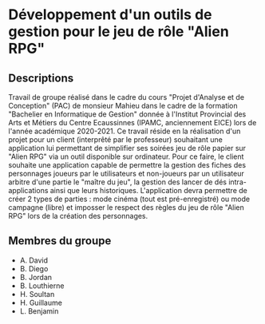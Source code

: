 # Développement d'un outils de gestion pour le jeu de rôle "Alien RPG"
## Descriptions
Travail de groupe réalisé dans le cadre du cours "Projet d'Analyse et de Conception" (PAC) de monsieur Mahieu dans le cadre de la formation "Bachelier en Informatique de Gestion" donnée à l'Institut Provincial des Arts et Métiers du Centre Ecaussinnes (IPAMC, anciennement EICE) lors de l'année académique 2020-2021. Ce travail réside en la réalisation d'un projet pour un client (interprêté par le professeur) souhaitant une application lui permettant de simplifier ses soirées jeu de rôle papier sur "Alien RPG" via un outil disponible sur ordinateur. Pour ce faire, le client souhaite une application capable de permettre la gestion des fiches des personnages joueurs par le utilisateurs et non-joueurs par un utilisateur arbitre d'une partie le "maître du jeu", la gestion des lancer de dés intra-applications ainsi que leurs historiques. L'application devra permettre de créer 2 types de parties : mode cinéma (tout est pré-enregistré) ou mode campagne (libre) et imposser le respect des règles du jeu de rôle "Alien RPG" lors de la création des personnages.

## Membres du groupe
* A. David
* B. Diego
* B. Jordan
* B. Louthierne
* H. Soultan
* H. Guillaume
* L. Benjamin
